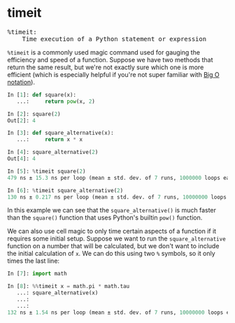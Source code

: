 # timeit

<pre class="output">
%timeit:
    Time execution of a Python statement or expression
</pre>

`%timeit` is a commonly used magic command used for gauging the efficiency and speed of a function. Suppose we have two methods that return the same result, but we're not exactly sure which one is more efficient (which is especially helpful if you're not super familiar with [Big O notation](https://en.wikipedia.org/wiki/Big_O_notation)).

```python
In [1]: def square(x):
   ...:     return pow(x, 2)

In [2]: square(2)
Out[2]: 4

In [3]: def square_alternative(x):
   ...:     return x * x

In [4]: square_alternative(2)
Out[4]: 4

In [5]: %timeit square(2)
479 ns ± 15.3 ns per loop (mean ± std. dev. of 7 runs, 1000000 loops each)

In [6]: %timeit square_alternative(2)
130 ns ± 0.217 ns per loop (mean ± std. dev. of 7 runs, 10000000 loops each)
```

In this example we can see that the `square_alternative()` is much faster than  the `square()` function that uses Python's builtin `pow()` function.

We can also use cell magic to only time certain aspects of a function if it requires some initial setup. Suppose we want to run the `square_alternative` function on a number that will be calculated, but we don't want to include the initial calculation of `x`. We can do this using two `%` symbols, so it only times the last line:

```python
In [7]: import math

In [8]: %%timeit x = math.pi * math.tau
   ...: square_alternative(x)
   ...:
   ...:
132 ns ± 1.54 ns per loop (mean ± std. dev. of 7 runs, 10000000 loops each)
```
